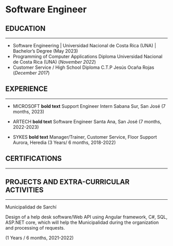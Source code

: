 # Software Engineer

## EDUCATION
_________________________________________________________________

- Software Engineering | Universidad Nacional de Costa Rica (UNA) | Bachelor’s Degree (May 2023)								       		
- Programming of Computer Applications Diploma Universidad Nacional de Costa Rica (UNA) (_November 2022_)	 			        		
- Customer Service / High School Diploma C.T.P Jesús Ocaña Rojas (_December 2017_)

## EXPERIENCE
_____________________________________________________________________

- MICROSOFT **bold text**
Support Engineer Intern
Sabana Sur, San José 
(7 months, 2023)

- ARTECH  **bold text**
Software Engineer 
Santa Ana, San José 
(7 months, 2022-2023)

- SYKES  **bold text**
Manager/Trainer, Customer Service, Floor Support
Aurora, Heredia 
(3 Years/ 6 months, 2018-2022)

## CERTIFICATIONS
_____________________________________________________________________

## PROJECTS AND EXTRA-CURRICULAR ACTIVITIES
_____________________________________________________________________

Municipalidad de Sarchí 

Design of a help desk software/Web API using Angular framework, C#, SQL, ASP.NET core, which will help the Municipalidad during the 
organization and processing of requests.

(1 Years / 6 months, 2021-2022)




